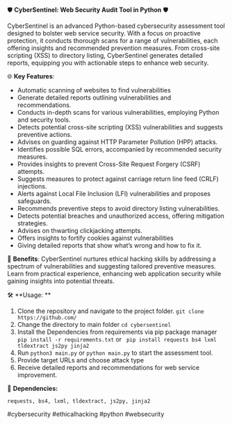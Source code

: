 🛡️ **CyberSentinel: Web Security Audit Tool in Python** 🛡️

CyberSentinel is an advanced Python-based cybersecurity assessment tool designed to bolster web service security. With a focus on proactive protection, it conducts thorough scans for a range of vulnerabilities, each offering insights and recommended prevention measures. From cross-site scripting (XSS) to directory listing, CyberSentinel generates detailed reports, equipping you with actionable steps to enhance web security.

🌐 **Key Features**:
- Automatic scanning of websites to find vulnerabilities
- Generate detailed reports outlining vulnerabilities and recommendations.
- Conducts in-depth scans for various vulnerabilities, employing Python and security tools.
- Detects potential cross-site scripting (XSS) vulnerabilities and suggests preventive actions.
- Advises on guarding against HTTP Parameter Pollution (HPP) attacks.
- Identifies possible SQL errors, accompanied by recommended security measures.
- Provides insights to prevent Cross-Site Request Forgery (CSRF) attempts.
- Suggests measures to protect against carriage return line feed (CRLF) injections.
- Alerts against Local File Inclusion (LFI) vulnerabilities and proposes safeguards.
- Recommends preventive steps to avoid directory listing vulnerabilities.
- Detects potential breaches and unauthorized access, offering mitigation strategies.
- Advises on thwarting clickjacking attempts.
- Offers insights to fortify cookies against vulnerabilities
- Giving detailed reports that show what’s wrong and how to fix it.

🚀 **Benefits**: CyberSentinel nurtures ethical hacking skills by addressing a spectrum of vulnerabilities and suggesting tailored preventive measures. Learn from practical experience, enhancing web application security while gaining insights into potential threats.

🛠️ **Usage: **
1. Clone the repository and navigate to the project folder. 
	```git clone https://github.com/```
2. Change the directory to main folder
	```cd cybersentinel```
3. Install the Dependencies from requirements via pip package manager
	```pip install -r requirements.txt``` or ``` pip install requests bs4 lxml tldextract js2py jinja2```
4. Run ```python3 main.py``` or ```python main.py``` to start the assessment tool. 
5. Provide target URLs and choose attack type
6. Receive detailed reports and recommendations for web service improvement.

🔗 **Dependencies:**
```
requests, bs4, lxml, tldextract, js2py, jinja2
```



#cybersecurity #ethicalhacking #python #websecurity
